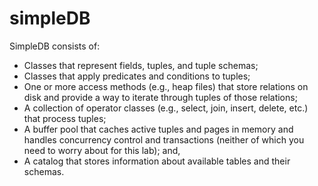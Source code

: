 # simpleDB
SimpleDB consists of:

- Classes that represent fields, tuples, and tuple schemas;
- Classes that apply predicates and conditions to tuples;
- One or more access methods (e.g., heap files) that store relations on disk and provide a way to iterate through tuples of those relations;
- A collection of operator classes (e.g., select, join, insert, delete, etc.) that process tuples;
- A buffer pool that caches active tuples and pages in memory and handles concurrency control and transactions (neither of which you need to worry about for this lab); and,
- A catalog that stores information about available tables and their schemas.

